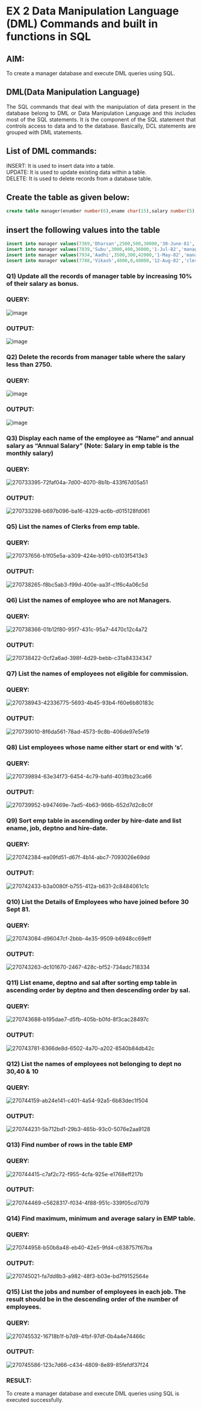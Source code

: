 # EX 2 Data Manipulation Language (DML) Commands and built in functions in SQL

## AIM:

To create a manager database and execute DML queries using SQL.


## DML(Data Manipulation Language)

<div align="justify">
The SQL commands that deal with the manipulation of data present in the database belong to DML or Data Manipulation Language and this includes most of the SQL statements. It is the component of the SQL statement that controls access to data and to the database. Basically, DCL statements are grouped with DML statements.
</div>

## List of DML commands: 
<div align="justify">
INSERT: It is used to insert data into a table.<br>
UPDATE: It is used to update existing data within a table.<br>
DELETE: It is used to delete records from a database table.<br>
</div>

## Create the table as given below:
```sql
create table manager(enumber number(6),ename char(15),salary number(5),commission number(4),annualsalary number(7),Hiredate date,designation char(10),deptno number(2),reporting char(10));
```
## insert the following values into the table
```sql
insert into manager values(7369,'Dharsan',2500,500,30000,'30-June-81','clerk',10,'John');
insert into manager values(7839,'Subu',3000,400,36000,'1-Jul-82','manager',null,'James');
insert into manager values(7934,'Aadhi',3500,300,42000,'1-May-82','manager',30,NULL);
insert into manager values(7788,'Vikash',4000,0,48000,'12-Aug-82','clerk',50,'Bond');
```

### Q1) Update all the records of manager table by increasing 10% of their salary as bonus.

### QUERY:

![image](https://github.com/22008539/EX-2-Data-Manipulation-Language-DML-and-Data-Control-Language-DCL-Commands/assets/118707617/081ff76d-e743-4fee-993b-4fd367716f94)

### OUTPUT:

![image](https://github.com/22008539/EX-2-Data-Manipulation-Language-DML-and-Data-Control-Language-DCL-Commands/assets/118707617/b667993b-d5b9-4197-be2c-ee7cab1c7d1e)

### Q2) Delete the records from manager table where the salary less than 2750.

### QUERY:

![image](https://github.com/22008539/EX-2-Data-Manipulation-Language-DML-and-Data-Control-Language-DCL-Commands/assets/118707617/c3469723-36d2-4488-ac58-b5c8683a0e93)

### OUTPUT:

![image](https://github.com/22008539/EX-2-Data-Manipulation-Language-DML-and-Data-Control-Language-DCL-Commands/assets/118707617/91233fd3-5dfa-4318-b62f-db528e31914c)

### Q3) Display each name of the employee as “Name” and annual salary as “Annual Salary” (Note: Salary in emp table is the monthly salary)


### QUERY:

![270733395-72faf04a-7d00-4070-8b1b-433f67d05a51](https://github.com/22008539/EX-2-Data-Manipulation-Language-DML-and-Data-Control-Language-DCL-Commands/assets/118707617/180d48fb-dd02-4d7e-991d-79e92d50f3ae)

### OUTPUT:

![270733298-b697b096-ba16-4329-ac6b-d015128fd061](https://github.com/22008539/EX-2-Data-Manipulation-Language-DML-and-Data-Control-Language-DCL-Commands/assets/118707617/cbf1e6e9-9633-4cf9-ad85-341e7b03c613)

### Q5)	List the names of Clerks from emp table.


### QUERY:

![270737656-b1f05e5a-a309-424e-b910-cb103f5413e3](https://github.com/22008539/EX-2-Data-Manipulation-Language-DML-and-Data-Control-Language-DCL-Commands/assets/118707617/feb4b41d-8428-440b-8961-078212a7e836)

### OUTPUT:

![270738265-f8bc5ab3-f99d-400e-aa3f-c1f6c4a06c5d](https://github.com/22008539/EX-2-Data-Manipulation-Language-DML-and-Data-Control-Language-DCL-Commands/assets/118707617/86f71191-94a7-45e6-b756-6020a06350b7)


### Q6)	List the names of employee who are not Managers.

### QUERY:

![270738366-01b12f80-95f7-431c-95a7-4470c12c4a72](https://github.com/22008539/EX-2-Data-Manipulation-Language-DML-and-Data-Control-Language-DCL-Commands/assets/118707617/a65b548c-2cd5-45c9-b21b-89cbdb1114c4)


### OUTPUT:

![270738422-0cf2a6ad-398f-4d29-bebb-c31a84334347](https://github.com/22008539/EX-2-Data-Manipulation-Language-DML-and-Data-Control-Language-DCL-Commands/assets/118707617/02933c79-0073-4274-9b90-2bc9f4814d8b)

### Q7)	List the names of employees not eligible for commission.

### QUERY:

![270738943-42336775-5693-4b45-93b4-f60e6b80183c](https://github.com/22008539/EX-2-Data-Manipulation-Language-DML-and-Data-Control-Language-DCL-Commands/assets/118707617/6d3c980b-752e-4df5-9648-2a4bcf6e1962)

### OUTPUT:

![270739010-8f6da561-78ad-4573-9c8b-406de97e5e19](https://github.com/22008539/EX-2-Data-Manipulation-Language-DML-and-Data-Control-Language-DCL-Commands/assets/118707617/f4a825b1-ac41-4d65-9b0c-e59a55e4ca33)

### Q8)	List employees whose name either start or end with ‘s’.

### QUERY:

![270739894-63e34f73-6454-4c79-bafd-403fbb23ca66](https://github.com/22008539/EX-2-Data-Manipulation-Language-DML-and-Data-Control-Language-DCL-Commands/assets/118707617/aec361f2-371a-43c0-8be2-7fae5ecfa2e8)


### OUTPUT:

![270739952-b947469e-7ad5-4b63-966b-652d7d2c8c0f](https://github.com/22008539/EX-2-Data-Manipulation-Language-DML-and-Data-Control-Language-DCL-Commands/assets/118707617/6c098d6f-d039-4325-9810-93275772b07f)

### Q9) Sort emp table in ascending order by hire-date and list ename, job, deptno and hire-date.

### QUERY:

![270742384-ea09fd51-d67f-4b14-abc7-7093026e69dd](https://github.com/22008539/EX-2-Data-Manipulation-Language-DML-and-Data-Control-Language-DCL-Commands/assets/118707617/89b37e50-40ad-42ab-9d4a-dbba66165238)

### OUTPUT:

![270742433-b3a0080f-b755-412a-b631-2c8484061c1c](https://github.com/22008539/EX-2-Data-Manipulation-Language-DML-and-Data-Control-Language-DCL-Commands/assets/118707617/9bd94ed7-a460-4084-8ede-87fdaf6191cf)


### Q10) List the Details of Employees who have joined before 30 Sept 81.

### QUERY:

![270743084-d96047cf-2bbb-4e35-9509-b6948cc69eff](https://github.com/22008539/EX-2-Data-Manipulation-Language-DML-and-Data-Control-Language-DCL-Commands/assets/118707617/a5349ed1-9a23-4d89-ad1f-4f1ea9cd63c0)

### OUTPUT:

![270743263-dc101670-2467-428c-bf52-734adc718334](https://github.com/22008539/EX-2-Data-Manipulation-Language-DML-and-Data-Control-Language-DCL-Commands/assets/118707617/85269e01-cc98-47d0-8e3a-18ca0b00d42e)


### Q11)	List ename, deptno and sal after sorting emp table in ascending order by deptno and then descending order by sal.

### QUERY:

![270743688-b195dae7-d5fb-405b-b0fd-8f3cac28497c](https://github.com/22008539/EX-2-Data-Manipulation-Language-DML-and-Data-Control-Language-DCL-Commands/assets/118707617/faf3c43b-22f9-467b-ac0d-ce28c829d279)

### OUTPUT:

![270743781-8366de8d-6502-4a70-a202-8540b84db42c](https://github.com/22008539/EX-2-Data-Manipulation-Language-DML-and-Data-Control-Language-DCL-Commands/assets/118707617/4298c229-f964-4b6d-a0a2-a95cf3efb38c)


### Q12) List the names of employees not belonging to dept no 30,40 & 10

### QUERY:

![270744159-ab24e141-c401-4a54-92a5-6b83dec1f504](https://github.com/22008539/EX-2-Data-Manipulation-Language-DML-and-Data-Control-Language-DCL-Commands/assets/118707617/b8bed764-1ff6-4925-a0e7-a6c41359274e)

### OUTPUT:

![270744231-5b712bd1-29b3-465b-93c0-5076e2aa9128](https://github.com/22008539/EX-2-Data-Manipulation-Language-DML-and-Data-Control-Language-DCL-Commands/assets/118707617/971930f3-b375-4560-acfc-2319350f6264)

### Q13) Find number of rows in the table EMP

### QUERY:

![270744415-c7af2c72-f955-4cfa-925e-e1768eff217b](https://github.com/22008539/EX-2-Data-Manipulation-Language-DML-and-Data-Control-Language-DCL-Commands/assets/118707617/ddeee89b-b882-4857-b1b6-9d03bafb1db5)

### OUTPUT:

![270744469-c5628317-f034-4f88-951c-339f05cd7079](https://github.com/22008539/EX-2-Data-Manipulation-Language-DML-and-Data-Control-Language-DCL-Commands/assets/118707617/d33535ee-03c1-4985-a55c-a101cc7ee17b)

### Q14) Find maximum, minimum and average salary in EMP table.

### QUERY:

![270744958-b50b8a48-eb40-42e5-9fd4-c638757f67ba](https://github.com/22008539/EX-2-Data-Manipulation-Language-DML-and-Data-Control-Language-DCL-Commands/assets/118707617/cf58aa29-f3fa-4c7f-8d1f-d6a59c8ea7dd)

### OUTPUT:

![270745021-fa7dd8b3-a982-48f3-b03e-bd7f9152564e](https://github.com/22008539/EX-2-Data-Manipulation-Language-DML-and-Data-Control-Language-DCL-Commands/assets/118707617/4b00eb99-b144-4f53-becb-39f06680a9f3)

### Q15) List the jobs and number of employees in each job. The result should be in the descending order of the number of employees.

### QUERY:

![270745532-16718b1f-b7d9-4fbf-97df-0b4a4e74466c](https://github.com/22008539/EX-2-Data-Manipulation-Language-DML-and-Data-Control-Language-DCL-Commands/assets/118707617/534963f4-9772-4bab-90ec-1ccef54fb3c5)

### OUTPUT:

![270745586-123c7d66-c434-4809-8e89-85fefdf37f24](https://github.com/22008539/EX-2-Data-Manipulation-Language-DML-and-Data-Control-Language-DCL-Commands/assets/118707617/c0e4cac3-dd5f-40df-84f2-d3126c560d40)

### RESULT:

To create a manager database and execute DML queries using SQL is executed successfully.
